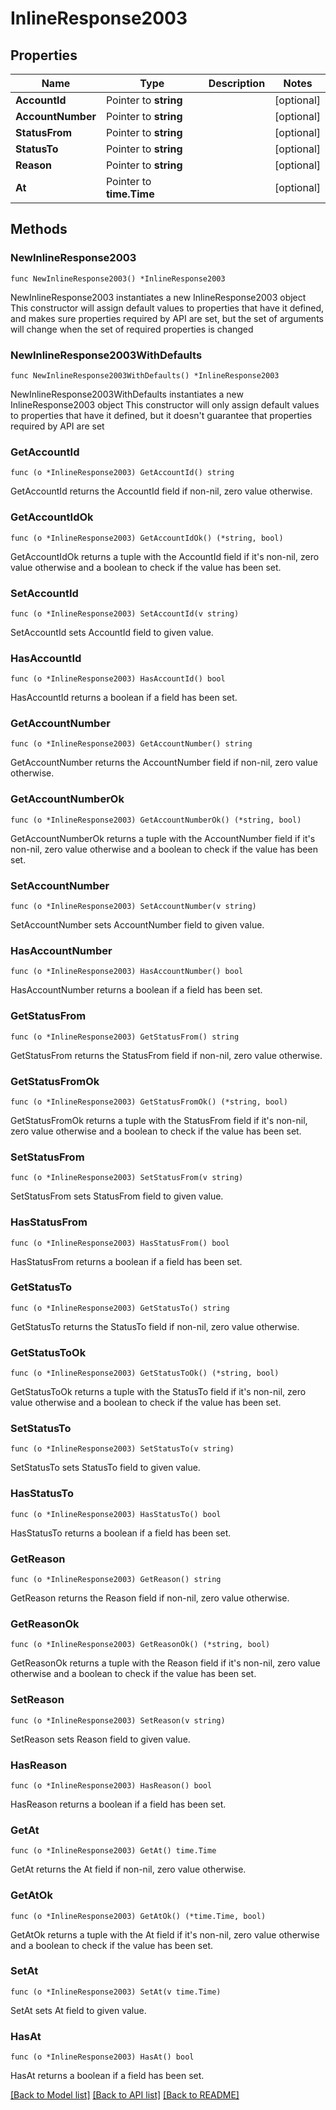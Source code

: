# InlineResponse2003

## Properties

Name | Type | Description | Notes
------------ | ------------- | ------------- | -------------
**AccountId** | Pointer to **string** |  | [optional] 
**AccountNumber** | Pointer to **string** |  | [optional] 
**StatusFrom** | Pointer to **string** |  | [optional] 
**StatusTo** | Pointer to **string** |  | [optional] 
**Reason** | Pointer to **string** |  | [optional] 
**At** | Pointer to **time.Time** |  | [optional] 

## Methods

### NewInlineResponse2003

`func NewInlineResponse2003() *InlineResponse2003`

NewInlineResponse2003 instantiates a new InlineResponse2003 object
This constructor will assign default values to properties that have it defined,
and makes sure properties required by API are set, but the set of arguments
will change when the set of required properties is changed

### NewInlineResponse2003WithDefaults

`func NewInlineResponse2003WithDefaults() *InlineResponse2003`

NewInlineResponse2003WithDefaults instantiates a new InlineResponse2003 object
This constructor will only assign default values to properties that have it defined,
but it doesn't guarantee that properties required by API are set

### GetAccountId

`func (o *InlineResponse2003) GetAccountId() string`

GetAccountId returns the AccountId field if non-nil, zero value otherwise.

### GetAccountIdOk

`func (o *InlineResponse2003) GetAccountIdOk() (*string, bool)`

GetAccountIdOk returns a tuple with the AccountId field if it's non-nil, zero value otherwise
and a boolean to check if the value has been set.

### SetAccountId

`func (o *InlineResponse2003) SetAccountId(v string)`

SetAccountId sets AccountId field to given value.

### HasAccountId

`func (o *InlineResponse2003) HasAccountId() bool`

HasAccountId returns a boolean if a field has been set.

### GetAccountNumber

`func (o *InlineResponse2003) GetAccountNumber() string`

GetAccountNumber returns the AccountNumber field if non-nil, zero value otherwise.

### GetAccountNumberOk

`func (o *InlineResponse2003) GetAccountNumberOk() (*string, bool)`

GetAccountNumberOk returns a tuple with the AccountNumber field if it's non-nil, zero value otherwise
and a boolean to check if the value has been set.

### SetAccountNumber

`func (o *InlineResponse2003) SetAccountNumber(v string)`

SetAccountNumber sets AccountNumber field to given value.

### HasAccountNumber

`func (o *InlineResponse2003) HasAccountNumber() bool`

HasAccountNumber returns a boolean if a field has been set.

### GetStatusFrom

`func (o *InlineResponse2003) GetStatusFrom() string`

GetStatusFrom returns the StatusFrom field if non-nil, zero value otherwise.

### GetStatusFromOk

`func (o *InlineResponse2003) GetStatusFromOk() (*string, bool)`

GetStatusFromOk returns a tuple with the StatusFrom field if it's non-nil, zero value otherwise
and a boolean to check if the value has been set.

### SetStatusFrom

`func (o *InlineResponse2003) SetStatusFrom(v string)`

SetStatusFrom sets StatusFrom field to given value.

### HasStatusFrom

`func (o *InlineResponse2003) HasStatusFrom() bool`

HasStatusFrom returns a boolean if a field has been set.

### GetStatusTo

`func (o *InlineResponse2003) GetStatusTo() string`

GetStatusTo returns the StatusTo field if non-nil, zero value otherwise.

### GetStatusToOk

`func (o *InlineResponse2003) GetStatusToOk() (*string, bool)`

GetStatusToOk returns a tuple with the StatusTo field if it's non-nil, zero value otherwise
and a boolean to check if the value has been set.

### SetStatusTo

`func (o *InlineResponse2003) SetStatusTo(v string)`

SetStatusTo sets StatusTo field to given value.

### HasStatusTo

`func (o *InlineResponse2003) HasStatusTo() bool`

HasStatusTo returns a boolean if a field has been set.

### GetReason

`func (o *InlineResponse2003) GetReason() string`

GetReason returns the Reason field if non-nil, zero value otherwise.

### GetReasonOk

`func (o *InlineResponse2003) GetReasonOk() (*string, bool)`

GetReasonOk returns a tuple with the Reason field if it's non-nil, zero value otherwise
and a boolean to check if the value has been set.

### SetReason

`func (o *InlineResponse2003) SetReason(v string)`

SetReason sets Reason field to given value.

### HasReason

`func (o *InlineResponse2003) HasReason() bool`

HasReason returns a boolean if a field has been set.

### GetAt

`func (o *InlineResponse2003) GetAt() time.Time`

GetAt returns the At field if non-nil, zero value otherwise.

### GetAtOk

`func (o *InlineResponse2003) GetAtOk() (*time.Time, bool)`

GetAtOk returns a tuple with the At field if it's non-nil, zero value otherwise
and a boolean to check if the value has been set.

### SetAt

`func (o *InlineResponse2003) SetAt(v time.Time)`

SetAt sets At field to given value.

### HasAt

`func (o *InlineResponse2003) HasAt() bool`

HasAt returns a boolean if a field has been set.


[[Back to Model list]](../README.md#documentation-for-models) [[Back to API list]](../README.md#documentation-for-api-endpoints) [[Back to README]](../README.md)


